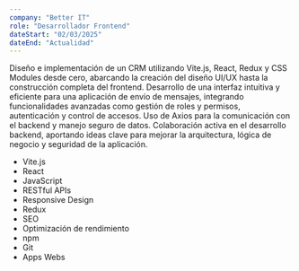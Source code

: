 ```yaml
---
company: "Better IT"
role: "Desarrollador Frontend"
dateStart: "02/03/2025"
dateEnd: "Actualidad"
---
```


Diseño e implementación de un CRM utilizando Vite.js, React, Redux y CSS Modules desde cero, abarcando la creación del diseño UI/UX hasta la construcción completa del frontend. Desarrollo de una interfaz intuitiva y eficiente para una aplicación de envío de mensajes, integrando funcionalidades avanzadas como gestión de roles y permisos, autenticación y control de accesos. Uso de Axios para la comunicación con el backend y manejo seguro de datos. Colaboración activa en el desarrollo backend, aportando ideas clave para mejorar la arquitectura, lógica de negocio y seguridad de la aplicación.

- Vite.js
- React
- JavaScript
- RESTful APIs
- Responsive Design
- Redux
- SEO
- Optimización de rendimiento
- npm
- Git
- Apps Webs
